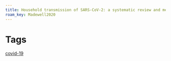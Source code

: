 ```yaml
---
title: Household transmission of SARS-CoV-2: a systematic review and meta-analysis of secondary attack rate
roam_key: Madewell2020
---
```


# Tags
[covid-19](/covid-19)
